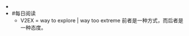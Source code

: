 -
- #每日阅读 [](https://www.ifanr.com/22202)
	- V2EX = way to explore | way too extreme 前者是一种方式，而后者是一种态度。